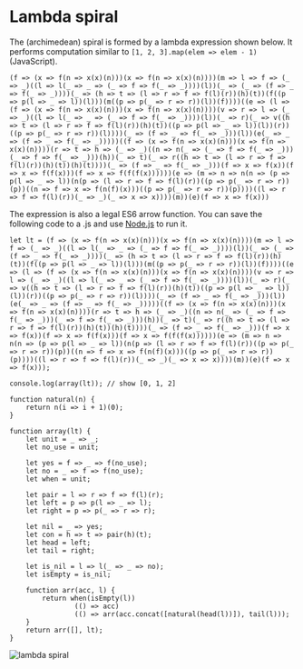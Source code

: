 # Lambda spiral

The (archimedean) spiral is formed by a lambda expression shown below. It performs computation similar to `[1, 2, 3].map(elem => elem - 1)` (JavaScript).

 `(f => (x => f(n => x(x)(n)))(x => f(n => x(x)(n))))(m => l => f => (_ => _)((l => l(_ => _ => (_ => f => f(_ => _))))(l))(_ => (_ => (f => _ => f(_ => _))))(_ => (h => t => (l => r => f => f(l)(r))(h)(t))(f((p => p(l => _ => l))(l)))(m((p => p(_ => r => r))(l))(f))))((e => (l => (f => (x => f(n => x(x)(n)))(x => f(n => x(x)(n))))(v => r => l => (_ => _)((l => l(_ => _ => (_ => f => f(_ => _))))(l))(_ => r)(_ => v((h => t => (l => r => f => f(l)(r))(h)(t))((p => p(l => _ => l))(l))(r))((p => p(_ => r => r))(l))))(_ => (f => _ => f(_ => _)))(l))(e(_ => _ => (f => _ => f(_ => _)))))((f => (x => f(n => x(x)(n)))(x => f(n => x(x)(n))))(r => t => h => (_ => _)((n => n(_ => (_ => f => f(_ => _)))(_ => f => f(_ => _)))(h))(_ => t)(_ => r((h => t => (l => r => f => f(l)(r))(h)(t))(h)(t))))(_ => (f => _ => f(_ => _)))(f => x => f(x))(f => x => f(f(x)))(f => x => f(f(f(x))))))(e => (m => n => n(n => (p => p(l => _ => l))(n(p => (l => r => f => f(l)(r))((p => p(_ => r => r))(p))((n => f => x => f(n(f)(x)))((p => p(_ => r => r))(p))))((l => r => f => f(l)(r))(_ => _)(_ => x => x))))(m))(e)(f => x => f(x)))` 

The expression is also a legal ES6 arrow function. You can save the following code to a .js and use [Node.js](https://nodejs.org/en/) to run it. 

    let lt = (f => (x => f(n => x(x)(n)))(x => f(n => x(x)(n))))(m => l => f => (_ => _)((l => l(_ => _ => (_ => f => f(_ => _))))(l))(_ => (_ => (f => _ => f(_ => _))))(_ => (h => t => (l => r => f => f(l)(r))(h)(t))(f((p => p(l => _ => l))(l)))(m((p => p(_ => r => r))(l))(f))))((e => (l => (f => (x => f(n => x(x)(n)))(x => f(n => x(x)(n))))(v => r => l => (_ => _)((l => l(_ => _ => (_ => f => f(_ => _))))(l))(_ => r)(_ => v((h => t => (l => r => f => f(l)(r))(h)(t))((p => p(l => _ => l))(l))(r))((p => p(_ => r => r))(l))))(_ => (f => _ => f(_ => _)))(l))(e(_ => _ => (f => _ => f(_ => _)))))((f => (x => f(n => x(x)(n)))(x => f(n => x(x)(n))))(r => t => h => (_ => _)((n => n(_ => (_ => f => f(_ => _)))(_ => f => f(_ => _)))(h))(_ => t)(_ => r((h => t => (l => r => f => f(l)(r))(h)(t))(h)(t))))(_ => (f => _ => f(_ => _)))(f => x => f(x))(f => x => f(f(x)))(f => x => f(f(f(x))))))(e => (m => n => n(n => (p => p(l => _ => l))(n(p => (l => r => f => f(l)(r))((p => p(_ => r => r))(p))((n => f => x => f(n(f)(x)))((p => p(_ => r => r))(p))))((l => r => f => f(l)(r))(_ => _)(_ => x => x))))(m))(e)(f => x => f(x)));

    console.log(array(lt)); // show [0, 1, 2]

    function natural(n) {
        return n(i => i + 1)(0);
    }

    function array(lt) {
        let unit = _ => _;
        let no_use = unit;

        let yes = f => _ => f(no_use);
        let no = _ => f => f(no_use); 
        let when = unit;

        let pair = l => r => f => f(l)(r);
        let left = p => p(l => _ => l);
        let right = p => p(_ => r => r);

        let nil = _ => yes;
        let con = h => t => pair(h)(t);
        let head = left;
        let tail = right;

        let is_nil = l => l(_ => _ => no);
        let isEmpty = is_nil;

        function arr(acc, l) {
            return when(isEmpty(l))
                    (() => acc)
                    (() => arr(acc.concat([natural(head(l))]), tail(l)));
        }
        return arr([], lt);
    }

![lambda spiral](https://cdn.thingiverse.com/renders/5b/81/d2/b4/46/046999f5af361ccc283cd42348df2951_preview_featured.JPG)